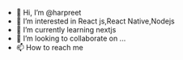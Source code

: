 - 👋 Hi, I’m @harpreet
- 👀 I’m interested in React js,React Native,Nodejs 
- 🌱 I’m currently learning nextjs
- 💞️ I’m looking to collaborate on ...
- 📫 How to reach me 

